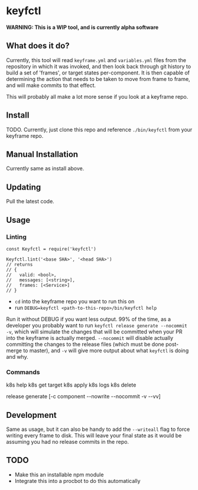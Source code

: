 # keyfctl

**WARNING: This is a WIP tool, and is currently alpha software**

## What does it do?

Currently, this tool will read `keyframe.yml` and `variables.yml`
files from the repository in which
it was invoked, and then look back through git history to build a set of
'frames', or target states per-component. It is then capable of determining the
action that needs to be taken to move from frame to frame, and will make commits
to that effect.

This will probably all make a lot more sense if you look at a keyframe repo.

## Install

TODO. Currently, just clone this repo and reference `./bin/keyfctl` from your
keyframe repo.

## Manual Installation

Currently same as install above.

## Updating

Pull the latest code.

## Usage

### Linting

```
const Keyfctl = require('keyfctl')

Keyfctl.lint('<base SHA>', '<head SHA>')
// returns
// {
//   valid: <bool>,
//   messages: [<string>],
//   frames: [<Service>]
// }
```

* `cd` into the keyframe repo you want to run this on
* run `DEBUG=keyfctl <path-to-this-repo>/bin/keyfctl help`

Run it without DEBUG if you want less output. 99% of the time, as a developer
you probably want to run `keyfctl release generate --nocommit -v`, which will
simulate the changes that will be committed when your PR into the keyframe is
actually merged. `--nocommit` will disable actually committing the changes to
the release files (which must be done post-merge to master), and `-v` will give
more output about what `keyfctl` is doing and why.

### Commands

k8s help
k8s get target
k8s apply <component>
k8s logs <component>
k8s delete <component>

release generate [-c component --nowrite --nocommit -v --vv]

## Development

Same as usage, but it can also be handy to add the `--writeall` flag to force
writing every frame to disk. This will leave your final state as it would be
assuming you had no release commits in the repo.

## TODO

* Make this an installable npm module
* Integrate this into a procbot to do this automatically

